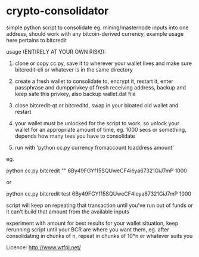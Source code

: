 # crypto-consolidator
simple python script to consolidate eg. mining/masternode inputs into one address, should work with any bitcoin-derived currency, example usage here pertains to bitcredit

usage (ENTIRELY AT YOUR OWN RISK!): 

1. clone or copy cc.py, save it to wherever your wallet lives and make sure bitcredit-cli or whatever is in the same directory

2. create a fresh wallet to consolidate to, encrypt it, restart it, enter passphrase and dumpprivkey of fresh receiving address, backup and keep safe this privkey, also backup wallet.dat file

3. close bitcredit-qt or bitcreditd, swap in your bloated old wallet and restart

4. your wallet must be unlocked for the script to work, so unlock your wallet for an appropriate amount of time, eg. 1000 secs or something, depends how many txes you have to consolidate

5. run with 'python cc.py currency fromaccount toaddress amount'

eg. 

python cc.py bitcredit "" 6By49FGYf15SQUweCF4ieya67321GiJ7mP 1000

or

python cc.py bitcredit test 6By49FGYf15SQUweCF4ieya67321GiJ7mP 1000

script will keep on repeating that transaction until you've run out of funds or it can't build that amount from the available inputs

experiment with amount for best results for your wallet situation, keep rerunning script until your BCR are where you want them, eg. after consolidating in chunks of n, repeat in chunks of 10*n or whatever suits you

Licence: http://www.wtfpl.net/
